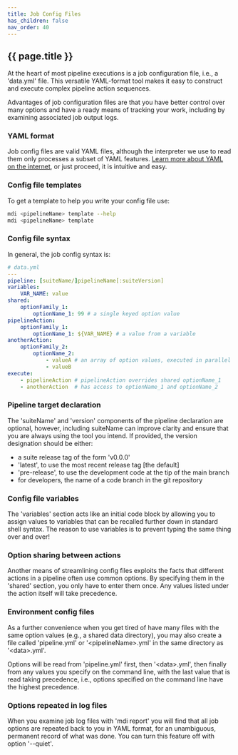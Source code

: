 ```yaml
---
title: Job Config Files
has_children: false
nav_order: 40
---
```


## {{ page.title }}

At the heart of most pipeline executions is a job configuration file,
i.e., a 'data.yml' file.  This versatile YAML-format tool makes it easy
to construct and execute complex pipeline action sequences.

Advantages of job configuration files are that you have better control
over many options and have a ready means of tracking your work,
including by examining associated job output logs.

### YAML format

Job config files are valid YAML files, although the interpreter
we use to read them only processes a subset of YAML features.
[Learn more about YAML on the internet](https://www.google.com/search?q=yaml+basics), 
or just proceed, it is intuitive and easy.

### Config file templates

To get a template to help you write your config file use:

```bash
mdi <pipelineName> template --help
mdi <pipelineName> template
```

### Config file syntax

In general, the job config syntax is:

```yml
# data.yml
---
pipeline: [suiteName/]pipelineName[:suiteVersion]
variables:
    VAR_NAME: value
shared:
    optionFamily_1:
        optionName_1: 99 # a single keyed option value
pipelineAction:
    optionFamily_1:
        optionName_1: ${VAR_NAME} # a value from a variable
anotherAction:
    optionFamily_2:
        optionName_2:
            - valueA # an array of option values, executed in parallel
            - valueB      
execute:
    - pipelineAction # pipelineAction overrides shared optionName_1
    - anotherAction  # has access to optionName_1 and optionName_2
```

### Pipeline target declaration

The 'suiteName' and 'version' components of the pipeline declaration 
are optional, however, including suiteName can improve clarity and ensure that
you are always using the tool you intend. If provided, the version designation should
be either:

- a suite release tag of the form 'v0.0.0'
- 'latest', to use the most recent release tag [the default]
- 'pre-release', to use the development code at the tip of the main branch
- for developers, the name of a code branch in the git repository

### Config file variables

The 'variables' section acts like an initial code block by
allowing you to assign values to variables that can be recalled further down
in standard shell syntax. The reason to use variables is to prevent
typing the same thing over and over!

### Option sharing between actions

Another means of streamlining config files exploits the facts that different
actions in a pipeline often use common options.  By specifying them in the
'shared' section, you only have to enter them once. Any values listed
under the action itself will take precedence.

### Environment config files

As a further convenience when you get tired of have many files
with the same option values (e.g., a shared data directory), you may
also create a file called 'pipeline.yml' or '\<pipelineName\>.yml'
in the same directory as '\<data\>.yml'. 

Options will be read
from 'pipeline.yml' first, then '\<data\>.yml', then finally
from any values you specify on the command line, with the last 
value that is read taking precedence, i.e., options specified on the 
command line have the highest precedence.

### Options repeated in log files

When you examine job log files with 'mdi report' you will find that
all job options are repeated back to you in YAML format, for an
unambiguous, permanent record of what was done. You can turn this feature
off with option '--quiet'.

